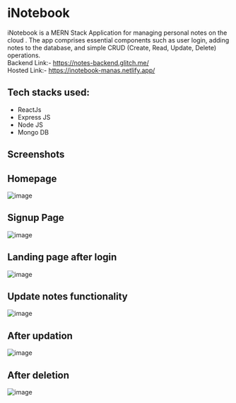 # iNotebook

iNotebook is a MERN Stack Application for managing personal notes on the cloud . The app comprises essential components such as user login, adding notes to the database, and simple CRUD (Create, Read, Update, Delete) operations.
<br>  Backend Link:- https://notes-backend.glitch.me/
<br>  Hosted Link:- https://inotebook-manas.netlify.app/
## Tech stacks used:

- ReactJs
- Express JS
- Node JS
- Mongo DB 

## Screenshots

## Homepage
![image](https://github.com/manasjain1912/iNotebook/assets/77676910/92dd57f0-556d-4a25-ab00-1c917e8ed5f6)

## Signup Page
![image](https://github.com/manasjain1912/iNotebook/assets/77676910/5469dd57-a0c3-41ed-b373-5f7cc7855f0a)

## Landing page after login
![image](https://github.com/manasjain1912/iNotebook/assets/77676910/9e353945-58f5-4cdb-a9ef-b9288465a914)

## Update notes functionality
![image](https://github.com/manasjain1912/iNotebook/assets/77676910/94b5776c-f99a-40be-86ee-7324dcf6bceb)

## After updation
![image](https://github.com/manasjain1912/iNotebook/assets/77676910/d326284a-4583-4174-bdd2-4ecd05647b64)

## After deletion
![image](https://github.com/manasjain1912/iNotebook/assets/77676910/80b6bbdf-2b76-4a9a-b470-2a0878686d4c)
